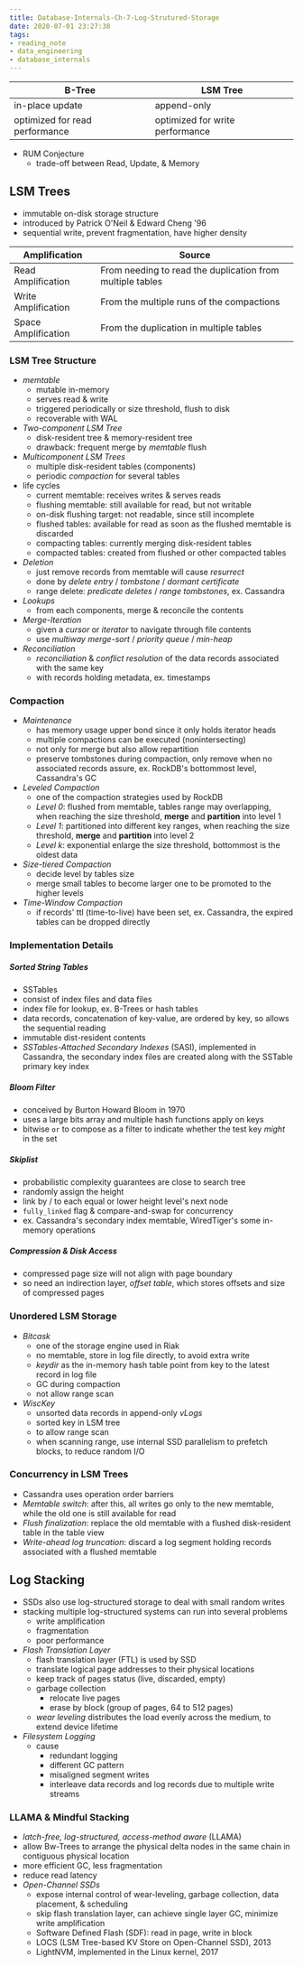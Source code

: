 ```yaml
---
title: Database-Internals-Ch-7-Log-Strutured-Storage
date: 2020-07-01 23:27:38
tags:
- reading_note
- data_engineering
- database_internals
---
```


| B-Tree | LSM Tree |
|---|---|
| in-place update | append-only |
| optimized for read performance | optimized for write performance |

- RUM Conjecture
  - trade-off between Read, Update, & Memory


## LSM Trees

- immutable on-disk storage structure
- introduced by Patrick O'Neil & Edward Cheng '96
- sequential write, prevent fragmentation, have higher density

| Amplification | Source |
|---|---|
| Read Amplification | From needing to read the duplication from multiple tables |
| Write Amplification | From the multiple runs of the compactions |
| Space Amplification | From the duplication in multiple tables |


### LSM Tree Structure

- *memtable*
  - mutable in-memory
  - serves read & write
  - triggered periodically or size threshold, flush to disk
  - recoverable with WAL
- *Two-component LSM Tree*
  - disk-resident tree & memory-resident tree
  - drawback: frequent merge by *memtable* flush
- *Multicomponent LSM Trees*
  - multiple disk-resident tables (components)
  - periodic *compaction* for several tables
- life cycles
  - current memtable: receives writes & serves reads
  - flushing memtable: still available for read, but not writable
  - on-disk flushing target: not readable, since still incomplete
  - flushed tables: available for read as soon as the flushed memtable is discarded
  - compacting tables: currently merging disk-resident tables
  - compacted tables: created from flushed or other compacted tables
- *Deletion*
  - just remove records from memtable will cause *resurrect*
  - done by *delete entry* / *tombstone* / *dormant certificate*
  - range delete: *predicate deletes* / *range tombstones*, ex. Cassandra
- *Lookups*
  - from each components, merge & reconcile the contents
- *Merge-Iteration*
  - given a *cursor* or *iterator* to navigate through file contents
  - use *multiway merge-sort* / *priority queue* / *min-heap*
- *Reconciliation*
  - *reconciliation* & *conflict resolution* of the data records associated with the same key
  - with records holding metadata, ex. timestamps

### Compaction

- *Maintenance*
  - has memory usage upper bond since it only holds iterator heads
  - multiple compactions can be executed (nonintersecting)
  - not only for merge but also allow repartition
  - preserve tombstones during compaction, only remove when no associated records assure, ex. RockDB's bottommost level, Cassandra's GC
- *Leveled Compaction*
  - one of the compaction strategies used by RockDB
  - *Level 0*: flushed from memtable, tables range may overlapping, when reaching the size threshold, **merge** and **partition** into level 1
  - *Level 1*: partitioned into different key ranges, when reaching the size threshold, **merge** and **partition** into level 2
  - *Level k*: exponential enlarge the size threshold, bottommost is the oldest data
- *Size-tiered Compaction*
  - decide level by tables size
  - merge small tables to become larger one to be promoted to the higher levels
- *Time-Window Compaction*
  - if records' ttl (time-to-live) have been set, ex. Cassandra, the expired tables can be dropped directly

### Implementation Details

##### Sorted String Tables

- SSTables
- consist of index files and data files
- index file for lookup, ex. B-Trees or hash tables
- data records, concatenation of key-value, are ordered by key, so allows the sequential reading
- immutable dist-resident contents
- *SSTables-Attached Secondary Indexes* (SASI), implemented in Cassandra, the secondary index files are created along with the SSTable primary key index

##### Bloom Filter

- conceived by Burton Howard Bloom in 1970
- uses a large bits array and multiple hash functions apply on keys
- bitwise `or` to compose as a filter to indicate whether the test key *might* in the set

##### Skiplist

- probabilistic complexity guarantees are close to search tree
- randomly assign the height
- link by / to each equal or lower height level's next node
- `fully_linked` flag & compare-and-swap for concurrency
- ex. Cassandra's secondary index memtable, WiredTiger's some in-memory operations

##### Compression & Disk Access

- compressed page size will not align with page boundary
- so need an indirection layer, *offset table*, which stores offsets and size of compressed pages

### Unordered LSM Storage

- *Bitcask*
  - one of the storage engine used in Riak
  - no memtable, store in log file directly, to avoid extra write
  - *keydir* as the in-memory hash table point from key to the latest record in log file
  - GC during compaction
  - not allow range scan
- *WiscKey*
  - unsorted data records in append-only *vLogs*
  - sorted key in LSM tree
  - to allow range scan
  - when scanning range, use internal SSD parallelism to prefetch blocks, to reduce random I/O

### Concurrency in LSM Trees

- Cassandra uses operation order barriers
- *Memtable switch*: after this, all writes go only to the new memtable, while the old one is still available for read
- *Flush finalization*: replace the old memtable with a flushed disk-resident table in the table view
- *Write-ahead log truncation*: discard a log segment holding records associated with a flushed memtable

## Log Stacking

- SSDs also use log-structured storage to deal with small random writes
- stacking multiple log-structured systems can run into several problems
  - write amplification
  - fragmentation
  - poor performance
- *Flash Translation Layer*
  - flash translation layer (FTL) is used by SSD
  - translate logical page addresses to their physical locations
  - keep track of pages status (live, discarded, empty)
  - garbage collection
    - relocate live pages
    - erase by block (group of pages, 64 to 512 pages)
  - *wear leveling* distributes the load evenly across the medium, to extend device lifetime
- *Filesystem Logging*
  - cause
    - redundant logging
    - different GC pattern
    - misaligned segment writes
    - interleave data records and log records due to multiple write streams

### LLAMA & Mindful Stacking

- *latch-free, log-structured, access-method aware* (LLAMA)
- allow Bw-Trees to arrange the physical delta nodes in the same chain in contiguous physical location
- more efficient GC, less fragmentation
- reduce read latency
- *Open-Channel SSDs*
  - expose internal control of wear-leveling, garbage collection, data placement, & scheduling
  - skip flash translation layer, can achieve single layer GC, minimize write amplification
  - Software Defined Flash (SDF): read in page, write in block
  - LOCS (LSM Tree-based KV Store on Open-Channel SSD), 2013
  - LightNVM, implemented in the Linux kernel, 2017
